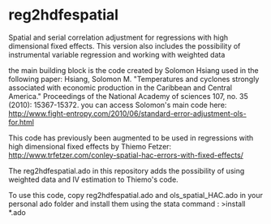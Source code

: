 # reg2hdfespatial
Spatial and serial correlation adjustment for regressions with high dimensional fixed effects. This version also includes the possibility of instrumental variable regression and working with weighted data

the main building block is the code created by Solomon Hsiang used in the following paper:
Hsiang, Solomon M. "Temperatures and cyclones strongly associated with economic production in the Caribbean and Central America." Proceedings of the National Academy of sciences 107, no. 35 (2010): 15367-15372.
you can access Solomon's main code here:
http://www.fight-entropy.com/2010/06/standard-error-adjustment-ols-for.html

This code has previously been augmented to be used in regressions with high dimensional fixed effects by Thiemo Fetzer:
http://www.trfetzer.com/conley-spatial-hac-errors-with-fixed-effects/

The reg2hdfespatial.ado in this repository adds the possibility of using weighted data and IV estimation to Thiemo's code.

To use this code, copy reg2hdfespatial.ado and ols_spatial_HAC.ado in your personal ado folder and install them using the stata command : >install *.ado
